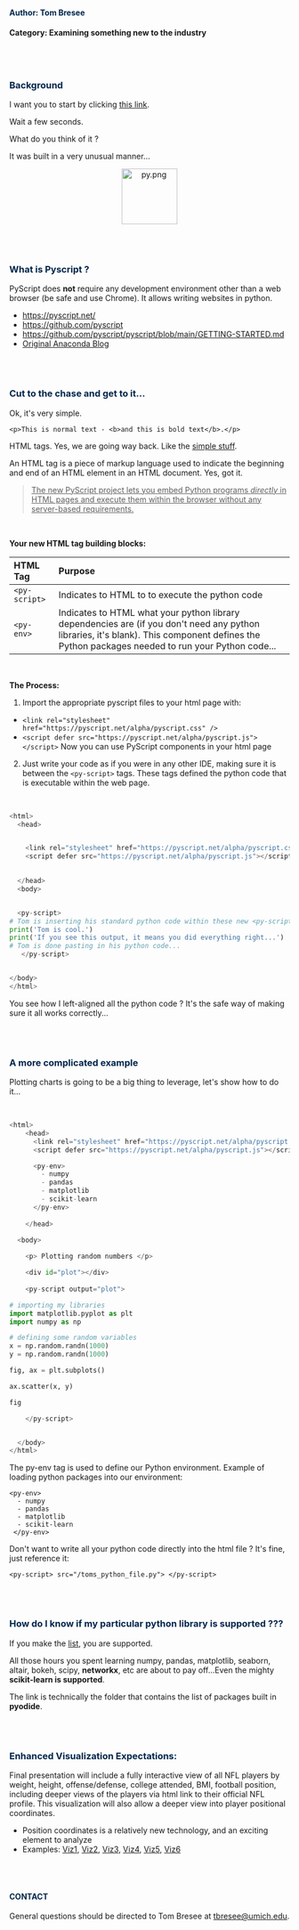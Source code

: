 




#### <font color='#00274C'> Author:  Tom Bresee </font>
#### Category:  Examining something new to the industry

<br>
<br>




### <font color='#00274C'>Background</font>

I want you to start by clicking [this link](https://pyscript.net/examples/panel_stream.html).  

Wait a few seconds.  

What do you think of it ? 

It was built in a very unusual manner...

<p align="center"><img src='https://raw.githubusercontent.com/pyscript/pyscript/main/pyscriptjs/examples/logo.png' alt='py.png' width="100"></p>

<br>
<br>




### <font color='#00274C'>What is Pyscript ?</font>

PyScript does **not** require any development environment other than a web browser (be safe and use Chrome). It allows writing websites in python.  

* <https://pyscript.net/>
* <https://github.com/pyscript>
* <https://github.com/pyscript/pyscript/blob/main/GETTING-STARTED.md>
* [Original Anaconda Blog](https://www.anaconda.com/blog/pyscript-python-in-the-browser)

<br>
<br>



### <font color='#00274C'>Cut to the chase and get to it...</font>

Ok, it's very simple. 

`<p>This is normal text - <b>and this is bold text</b>.</p>`

HTML tags.  Yes, we are going way back.  Like the [simple stuff](https://www.w3schools.com/tags/tag_comment.asp). 

An HTML tag is a piece of markup language used to indicate the beginning and end of an HTML element in an HTML document.  Yes, got it.  

> <u>The new PyScript project lets you embed Python programs *directly* in HTML pages and execute them within the browser without any server-based requirements.</u>

<br>

**Your new HTML tag building blocks:**


| HTML Tag | Purpose |
|:-|:-|
| `<py-script>`   | Indicates to HTML to to execute the python code  | 
| `<py-env>` | Indicates to HTML what your python library dependencies are (if you don't need any python libraries, it's blank). This component defines the Python packages needed to run your Python code...  |


<br>


**The Process:**

1. Import the appropriate pyscript files to your html page with: 
  - `<link rel="stylesheet" href="https://pyscript.net/alpha/pyscript.css" />`
  - `<script defer src="https://pyscript.net/alpha/pyscript.js"></script>`
   Now you can use PyScript components in your html page

2. Just write your code as if you were in any other IDE, making sure it is between the `<py-script>` tags.  These tags defined the python code that is executable within the web page. 


<br>


```python
<html>
  <head>


    <link rel="stylesheet" href="https://pyscript.net/alpha/pyscript.css"/>
    <script defer src="https://pyscript.net/alpha/pyscript.js"></script>

  
  </head>
  <body> 


  <py-script>  
# Tom is inserting his standard python code within these new <py-script> html TAGs: 
print('Tom is cool.') 
print('If you see this output, it means you did everything right...')
# Tom is done pasting in his python code...
   </py-script> 


</body>
</html>
```


You see how I left-aligned all the python code ?  It's the safe way of making sure it all works correctly...

<br>
<br>




### <font color='#00274C'>A more complicated example</font>


Plotting charts is going to be a big thing to leverage, let's show how to do it... 

<br>


```python
<html>
    <head>
      <link rel="stylesheet" href="https://pyscript.net/alpha/pyscript.css" />
      <script defer src="https://pyscript.net/alpha/pyscript.js"></script>

      <py-env>  
        - numpy  
        - pandas 
        - matplotlib
        - scikit-learn 
      </py-env>
    
    </head>

  <body>
    
    <p> Plotting random numbers </p>

    <div id="plot"></div>
    
    <py-script output="plot">   

# importing my libraries 
import matplotlib.pyplot as plt
import numpy as np

# defining some random variables 
x = np.random.randn(1000)
y = np.random.randn(1000)

fig, ax = plt.subplots()

ax.scatter(x, y)

fig

    </py-script>


  </body>
</html>
```

<p> The py-env tag is used to define our Python environment. Example of loading python packages into our environment: </p>


```
<py-env> 
  - numpy   
  - pandas 
  - matplotlib
  - scikit-learn
 </py-env>
```


<p>Don't want to write all your python code directly into the html file ? 
It's fine, just reference it:</p>


```<py-script> src="/toms_python_file.py"> </py-script>```


<br>
<br>




### <font color='#00274C'>How do I know if my particular python library is supported ???</font>

If you make the [list](https://github.com/pyodide/pyodide/tree/main/packages), you are supported. 

All those hours you spent learning numpy, pandas, matplotlib, seaborn, altair, bokeh, scipy, **networkx**, etc are about to pay off...Even the mighty **scikit-learn is supported**. 

The link is technically the folder that contains the list of packages built in **pyodide**. 

<br>
<br>




### <font color='#00274C'>Enhanced Visualization Expectations:</font>
 Final presentation will include a fully interactive view of all NFL players by weight, height, offense/defense, college attended, BMI, football position, including deeper views of the players via html link to their official NFL profile. This visualization will also allow a deeper view into player positional coordinates. 
   - Position coordinates is a relatively new technology, and an exciting element to analyze
   - Examples:  [Viz1](https://raw.githubusercontent.com/tombresee/NFL-Big-Data-Bowl-2021/main/ENTER/images/tampa_bay_passes_all_season.svg), [Viz2](https://raw.githubusercontent.com/tombresee/NFL-Big-Data-Bowl-2021/main/ENTER/images/avg_passing_yds_per_game_by_team.svg), [Viz3](https://raw.githubusercontent.com/tombresee/NFL-Big-Data-Bowl-2021/main/ENTER/images/player_weight_distribution.svg), [Viz4](https://raw.githubusercontent.com/tombresee/NFL-Big-Data-Bowl-2021/main/ENTER/images/orangeonblue2_b.svg), [Viz5](https://raw.githubusercontent.com/tombresee/NFL-Big-Data-Bowl-2021/main/ENTER/images/spheroid_prolate.svg), [Viz6](https://raw.githubusercontent.com/tombresee/NFL-Big-Data-Bowl-2021/main/ENTER/images/frontend.png)

<br>
<br>




#### <font color='#00274C'>CONTACT</font>
General questions should be directed to Tom Bresee at <tbresee@umich.edu>.

